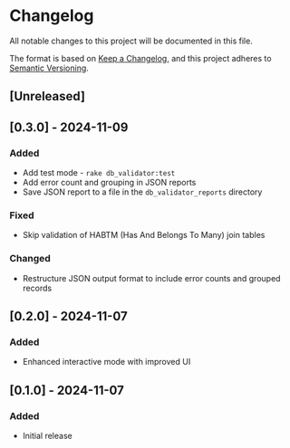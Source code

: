 # Changelog

All notable changes to this project will be documented in this file.

The format is based on [Keep a Changelog](https://keepachangelog.com/en/1.0.0/),
and this project adheres to [Semantic Versioning](https://semver.org/spec/v2.0.0.html).

## [Unreleased]

## [0.3.0] - 2024-11-09

### Added
- Add test mode - `rake db_validator:test`
- Add error count and grouping in JSON reports
- Save JSON report to a file in the `db_validator_reports` directory

### Fixed
- Skip validation of HABTM (Has And Belongs To Many) join tables

### Changed
- Restructure JSON output format to include error counts and grouped records

## [0.2.0] - 2024-11-07

### Added
- Enhanced interactive mode with improved UI

## [0.1.0] - 2024-11-07

### Added
- Initial release
